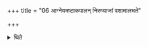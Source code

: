 +++
title = "06 आग्नेयमष्टाकपालन् निरुप्याजां वशामालभते"

+++

<details><summary>थिते</summary>

आग्नेयमष्टाकपालं निरुप्याजां वशामालभते ६
</details>
